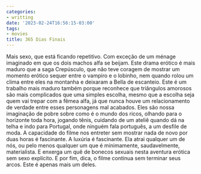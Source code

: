 ```yaml
---
categories:
- writting
date: '2023-02-24T16:56:15-03:00'
tags:
- movies
title: 365 Dias Finais
---
```


Mais sexo, que está ficando repetitivo. Com exceção de um ménage imaginado em que os dois machos alfa se beijam. Este drama erótico é mais maduro que a saga Crepúsculo, que não teve coragem de mostrar um momento erótico sequer entre o vampiro e o lobinho, nem quando rolou um clima entre eles na montanha e deixaram a Bella de escanteio. Este é um trabalho mais maduro também porque reconhece que triângulos amorosos são mais complicados que uma simples escolha, mesmo que a escolha seja quem vai trepar com a fêmea alfa, já que nunca houve um relacionamento de verdade entre esses personagens mal acabados. Eles são nossa imaginação de pobre sobre como é o mundo dos ricos, olhando para o horizonte toda hora, jogando tênis, cuidando de um ateliê quando dá na telha e indo para Portugal, onde ninguém fala português, a um desfile de moda. A capacidade do filme nos entreter sem mostrar nada de novo por duas horas é fascinante. A luxúria é fascinante. Ela atrai qualquer um de nós, ou pelo menos qualquer um que é minimamente, saudavelmente, materialista. E enxerga um quê de bonecos sexuais nesta aventura erótica sem sexo explícito. E por fim, dica, o filme continua sem terminar seus arcos. Este é apenas mais um deles.

